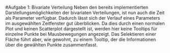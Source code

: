 #Aufgabe 1: Bivariate Verteilung
Neben den bereits implementierten Darstellungsmöglichkeiten der bivariaten Verteilungen, ist nun auch die Zeit als Parameter verfügbar. Dadurch lässt sich der Verlauf eines Parameters im ausgewählten Zeitfenster gut überblicken.
Da dies durch einen normalen Plot und keinen Scatterplot dargestellt ist, werden hier keine Tooltips für einzelne Punkte bei Mausbewegungen angezeigt. Das Selektieren einer Fläche führt aber, wie gewohnt, zu einem Tooltip, der die Informationen über die gewählten Punkte zusammenfasst.